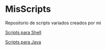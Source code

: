 # MisScripts

Repositorio de scripts variados creados por mi

[Scripts para Shell](EjerciciosSistemasInformaticos/README.md)

[Scripts para Java](/JAVA)
